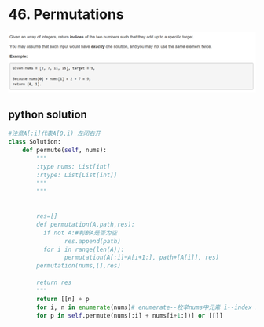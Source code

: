# 46. Permutations
<img src="https://github.com/vampire1996/-leetcode/blob/master/Problems/1-100/1.TwoSum/problem.png "/>

## python solution
```python
#注意A[:i]代表A[0,i) 左闭右开
class Solution:
    def permute(self, nums):
        """
        :type nums: List[int]
        :rtype: List[List[int]]
        """
        """
        
        
        res=[]
        def permutation(A,path,res): 
          if not A:#判断A是否为空
                res.append(path)
          for i in range(len(A)):
                permutation(A[:i]+A[i+1:], path+[A[i]], res)
        permutation(nums,[],res)
        
        return res
        """
        return [[n] + p
        for i, n in enumerate(nums)# enumerate--枚举nums中元素 i--index n--对应的值
        for p in self.permute(nums[:i] + nums[i+1:])] or [[]]
```
